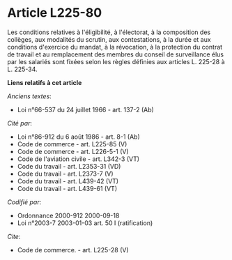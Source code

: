 # Article L225-80

Les conditions relatives à l'éligibilité, à l'électorat, à la composition des collèges, aux modalités du scrutin, aux
contestations, à la durée et aux conditions d'exercice du mandat, à la révocation, à la protection du contrat de travail et
au remplacement des membres du conseil de surveillance élus par les salariés sont fixées selon les règles définies aux
articles L. 225-28 à L. 225-34.

**Liens relatifs à cet article**

_Anciens textes_:

  - Loi n°66-537 du 24 juillet 1966 - art. 137-2 (Ab)

_Cité par_:

  - Loi n°86-912 du 6 août 1986 - art. 8-1 (Ab)
  - Code de commerce - art. L225-85 (V)
  - Code de commerce - art. L226-5-1 (V)
  - Code de l'aviation civile - art. L342-3 (VT)
  - Code du travail - art. L2353-31 (VD)
  - Code du travail - art. L2373-7 (V)
  - Code du travail - art. L439-42 (VT)
  - Code du travail - art. L439-61 (VT)

_Codifié par_:

  - Ordonnance 2000-912 2000-09-18
  - Loi n°2003-7 2003-01-03 art. 50 I (ratification)

_Cite_:

  - Code de commerce. - art. L225-28 (V)
